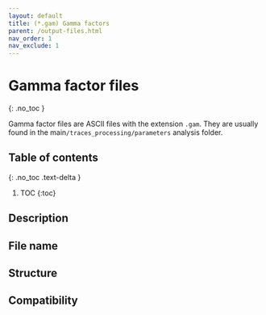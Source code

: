 ```yaml
---
layout: default
title: (*.gam) Gamma factors
parent: /output-files.html
nav_order: 1
nav_exclude: 1
---
```



# Gamma factor files
{: .no_toc }

Gamma factor files are ASCII files with the extension `.gam`. They are usually found in the main`/traces_processing/parameters` analysis folder.

## Table of contents
{: .no_toc .text-delta }

1. TOC
{:toc}

## Description

## File name

## Structure

## Compatibility

